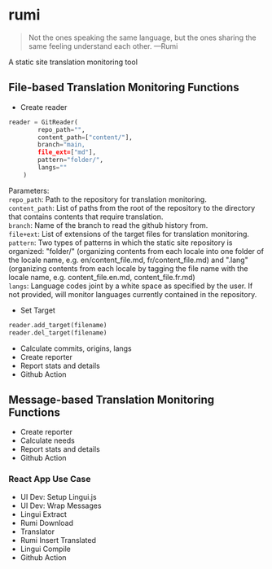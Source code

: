 # rumi

> Not the ones speaking the same language, but the ones sharing the same feeling understand each other.   &mdash;Rumi

A static site translation monitoring tool

## File-based Translation Monitoring Functions

- Create reader

```python
reader = GitReader(
        repo_path="",
        content_path=["content/"],
        branch="main, 
        file_ext=["md"], 
        pattern="folder/",
        langs=""
    )
```

Parameters:  
`repo_path`: Path to the repository for translation monitoring.    
`content_path`: List of paths from the root of the repository to the directory that contains contents that require translation.  
`branch`: Name of the branch to read the github history from.  
`file+ext`: List of extensions of the target files for translation monitoring.  
`pattern`: Two types of patterns in which the static site repository is organized: "folder/" (organizing contents from each locale into one folder of the locale name, e.g. en/content_file.md, fr/content_file.md) and ".lang" (organizing contents from each locale by tagging the file name with the locale name, e.g. content_file.en.md, content_file.fr.md)  
`langs`: Language codes joint by a white space as specified by the user. If not provided, will monitor languages currently contained in the repository.  

- Set Target

```python
reader.add_target(filename)
reader.del_target(filename)
```

- Calculate commits, origins, langs
- Create reporter
- Report stats and details
- Github Action

## Message-based Translation Monitoring Functions

- Create reporter
- Calculate needs
- Report stats and details
- Github Action

### React App Use Case

- UI Dev: Setup Lingui.js
- UI Dev: Wrap Messages
- Lingui Extract
- Rumi Download
- Translator
- Rumi Insert Translated
- Lingui Compile
- Github Action



